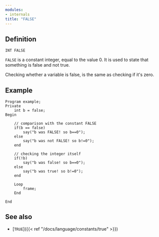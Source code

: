 ```yaml
---
modules:
- internals
title: "FALSE"
---
```


## Definition

    INT FALSE

`FALSE` is a constant integer, equal to the value 0. It is used to state that something is false and not true.

Checking whether a variable is false, is the same as checking if it's zero.

## Example

```
Program example;
Private
    int b = false;
Begin

    // comparison with the constant FALSE
    if(b == false)
        say("b was FALSE! so b==0");
    else
        say("b was not FALSE! so b!=0");
    end

    // checking the integer itself
    if(!b)
        say("b was false! so b==0");
    else
        say("b was true! so b!=0");
    end

    Loop
        frame;
    End

End
```

## See also

 - [`TRUE`]({{< ref "/docs/language/constants/true" >}})

